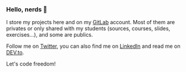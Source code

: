 <!--
**sqyqh/sqyqh** is a ✨ _special_ ✨ repository because its `README.md` (this file) appears on my GitHub profile.
-->
### Hello, nerds 👋

I store my projects here and on my [GitLab](https://gitlab.com/sqyqh) account. Most of them are privates or only shared with my students (sources, courses, slides, exercises...), and some are publics.

Follow me on [Twitter](https://twitter.com/sqyqh), you can also find me on [LinkedIn](https://linkedin.com/in/sqyqh) and read me on [DEV.to](https://dev.to/sqyqh).

Let's code freedom!
<!--
- 🔭 I’m currently working on ...
- 🌱 I’m currently learning ...
- 👯 I’m looking to collaborate on ...
- 🤔 I’m looking for help with ...
- 💬 Ask me about ...
- 📫 How to reach me: ...
- ⚡ Fun fact: ...
-->
